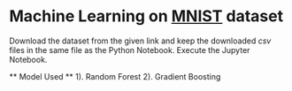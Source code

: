 # Machine Learning on [MNIST](https://www.kaggle.com/c/digit-recognizer/data) dataset

Download the dataset from the given link and keep the downloaded *csv* files in the same file as the Python Notebook.
Execute the Jupyter Notebook.

** Model Used **
1). Random Forest
2). Gradient Boosting
